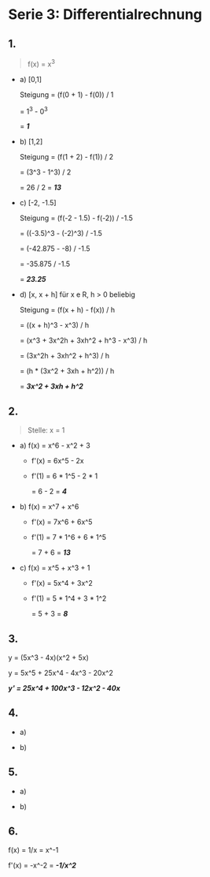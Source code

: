 # Serie 3: Differentialrechnung

## 1.

> f(x) = x<sup>3</sup>

- a) [0,1]

  Steigung = (f(0 + 1) - f(0)) / 1

  = 1<sup>3</sup> - 0<sup>3</sup>

  = ***1***

- b) [1,2]

  Steigung = (f(1 + 2) - f(1)) / 2

  = (3^3 - 1^3) / 2

  = 26 / 2 = ***13***

- c) [-2, -1.5]

  Steigung = (f(-2 - 1.5) - f(-2)) / -1.5

  = ((-3.5)^3 - (-2)^3) / -1.5

  = (-42.875 - -8) / -1.5

  = -35.875 / -1.5

  = ***23.25***

- d) [x, x + h] für x e R, h > 0 beliebig

  Steigung = (f(x + h) - f(x)) / h

  = ((x + h)^3 - x^3) / h

  = (x^3 + 3x^2h + 3xh^2 + h^3 - x^3) / h

  = (3x^2h + 3xh^2 + h^3) / h

  = (h * (3x^2 + 3xh + h^2)) / h

  = ***3x^2 + 3xh + h^2***

## 2.

> Stelle: x = 1

- a) f(x) = x^6 - x^2 + 3

  - f'(x) = 6x^5 - 2x

  - f'(1) = 6 * 1^5 - 2 * 1

    = 6 - 2 = ***4***

- b) f(x) = x^7 + x^6

  - f'(x) = 7x^6 + 6x^5

  - f'(1) = 7 * 1^6 + 6 * 1^5

    = 7 + 6 = ***13***

- c) f(x) = x^5 + x^3 + 1

  - f'(x) = 5x^4 + 3x^2

  - f'(1) = 5 * 1^4 + 3 * 1^2

    = 5 + 3 = ***8***

## 3.

  y = (5x^3 - 4x)(x^2 + 5x)

  y = 5x^5 + 25x^4 - 4x^3 - 20x^2

  ***y' = 25x^4 + 100x^3 - 12x^2 - 40x***

## 4.

  - a)

  - b)

## 5.

  - a)

  - b)

## 6.

  f(x) = 1/x = x^-1

  f'(x) = -x^-2 = ***-1/x^2***
